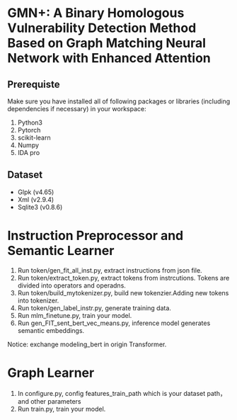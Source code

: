 # GMN+: A Binary Homologous Vulnerability Detection Method Based on Graph Matching Neural Network with Enhanced Attention

## Prerequiste

Make sure you have installed all of following packages or libraries (including dependencies if necessary) in your workspace:

1. Python3
2. Pytorch
3. scikit-learn
4. Numpy
5. IDA pro

## Dataset

- Glpk (v4.65)
- Xml (v2.9.4)
- Sqlite3 (v0.8.6)

# Instruction Preprocessor and Semantic Learner

1. Run token/gen_fit_all_inst.py, extract instructions from json file.
2. Run token/extract_token.py, extract tokens from instrcutions. Tokens are divided into operators and operadns.
3. Run token/build_mytokenizer.py, build new tokenzier.Adding new tokens into tokenizer.
4. Run token/gen_label_instr.py, generate training data.
5. Run mlm_finetune.py, train your model.
6. Run gen_FIT_sent_bert_vec_means.py, inference model generates semantic embeddings.

Notice: exchange modeling_bert in origin Transformer.

# Graph Learner

1. In configure.py, config features_train_path which is your dataset path，and other parameters
2. Run train.py, train your model.